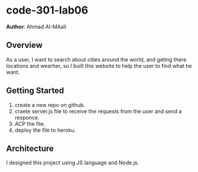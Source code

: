 # code-301-lab06

**Author**: Ahmad Al-MAali

## Overview
As a user, I want to search about cities around the world, and geting there locations and wearher, so I built this website to help the user to find what he want.

## Getting Started
1. create a new repo on github.
2. craete server.js file to receive the requests from the user and send a responce.
3. ACP the file.
4. deploy the file to heroku.

## Architecture
I designed this project using JS language and Node.js.


